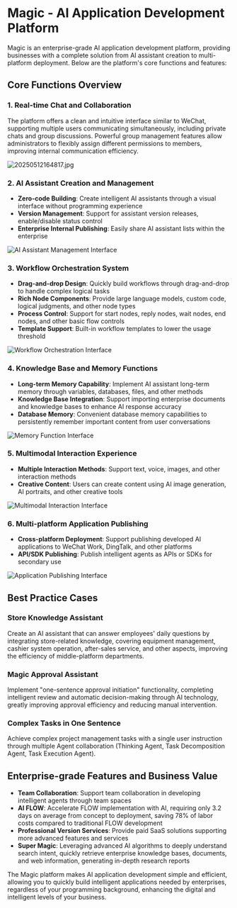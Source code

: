 # Magic - AI Application Development Platform

Magic is an enterprise-grade AI application development platform, providing businesses with a complete solution from AI assistant creation to multi-platform deployment. Below are the platform's core functions and features:

## Core Functions Overview

### 1. Real-time Chat and Collaboration

The platform offers a clean and intuitive interface similar to WeChat, supporting multiple users communicating simultaneously, including private chats and group discussions. Powerful group management features allow administrators to flexibly assign different permissions to members, improving internal communication efficiency.

![20250512164817.jpg](https://cdn.letsmagic.cn/static/img/20250512164817.jpg)

### 2. AI Assistant Creation and Management

- **Zero-code Building**: Create intelligent AI assistants through a visual interface without programming experience
- **Version Management**: Support for assistant version releases, enable/disable status control
- **Enterprise Internal Publishing**: Easily share AI assistant lists within the enterprise

![AI Assistant Management Interface](https://cdn.letsmagic.cn/static/img/ai-assistant-1.png)

### 3. Workflow Orchestration System

- **Drag-and-drop Design**: Quickly build workflows through drag-and-drop to handle complex logical tasks
- **Rich Node Components**: Provide large language models, custom code, logical judgments, and other node types
- **Process Control**: Support for start nodes, reply nodes, wait nodes, end nodes, and other basic flow controls
- **Template Support**: Built-in workflow templates to lower the usage threshold

![Workflow Orchestration Interface](https://cdn.letsmagic.cn/static/img/workflow-1.png)

### 4. Knowledge Base and Memory Functions

- **Long-term Memory Capability**: Implement AI assistant long-term memory through variables, databases, files, and other methods
- **Knowledge Base Integration**: Support importing enterprise documents and knowledge bases to enhance AI response accuracy
- **Database Memory**: Convenient database memory capabilities to persistently remember important content from user conversations

![Memory Function Interface](https://cdn.letsmagic.cn/static/img/memory-1.png)

### 5. Multimodal Interaction Experience

- **Multiple Interaction Methods**: Support text, voice, images, and other interaction methods
- **Creative Content**: Users can create content using AI image generation, AI portraits, and other creative tools

![Multimodal Interaction Interface](https://cdn.letsmagic.cn/static/img/multimodal.png)

### 6. Multi-platform Application Publishing

- **Cross-platform Deployment**: Support publishing developed AI applications to WeChat Work, DingTalk, and other platforms
- **API/SDK Publishing**: Publish intelligent agents as APIs or SDKs for secondary use

![Application Publishing Interface](https://cdn.letsmagic.cn/static/img/app-publishing.png)

## Best Practice Cases

### Store Knowledge Assistant

Create an AI assistant that can answer employees' daily questions by integrating store-related knowledge, covering equipment management, cashier system operation, after-sales service, and other aspects, improving the efficiency of middle-platform departments.

### Magic Approval Assistant

Implement "one-sentence approval initiation" functionality, completing intelligent review and automatic decision-making through AI technology, greatly improving approval efficiency and reducing manual intervention.

### Complex Tasks in One Sentence

Achieve complex project management tasks with a single user instruction through multiple Agent collaboration (Thinking Agent, Task Decomposition Agent, Task Execution Agent).

## Enterprise-grade Features and Business Value

- **Team Collaboration**: Support team collaboration in developing intelligent agents through team spaces
- **AI FLOW**: Accelerate FLOW implementation with AI, requiring only 3.2 days on average from concept to deployment, saving 78% of labor costs compared to traditional FLOW development
- **Professional Version Services**: Provide paid SaaS solutions supporting more advanced features and services
- **Super Magic**: Leveraging advanced AI algorithms to deeply understand search intent, quickly retrieve enterprise knowledge bases, documents, and web information, generating in-depth research reports

The Magic platform makes AI application development simple and efficient, allowing you to quickly build intelligent applications needed by enterprises, regardless of your programming background, enhancing the digital and intelligent levels of your business. 
